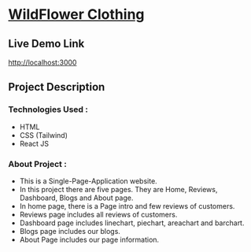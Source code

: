 # [WildFlower Clothing]()


## Live Demo Link

[http://localhost:3000](http://localhost:3000) 

## Project Description

### **Technologies Used** :

* HTML
* CSS (Tailwind)
* React JS

### **About Project** :

* This is a Single-Page-Application website.
* In this project there are five pages. They are Home, Reviews, Dashboard, Blogs and About page.
* In home page, there is a Page intro and few reviews of customers.
* Reviews page includes all reviews of customers.
* Dashboard page includes linechart, piechart, areachart and barchart.
* Blogs page includes our blogs.
* About Page includes our page information.
